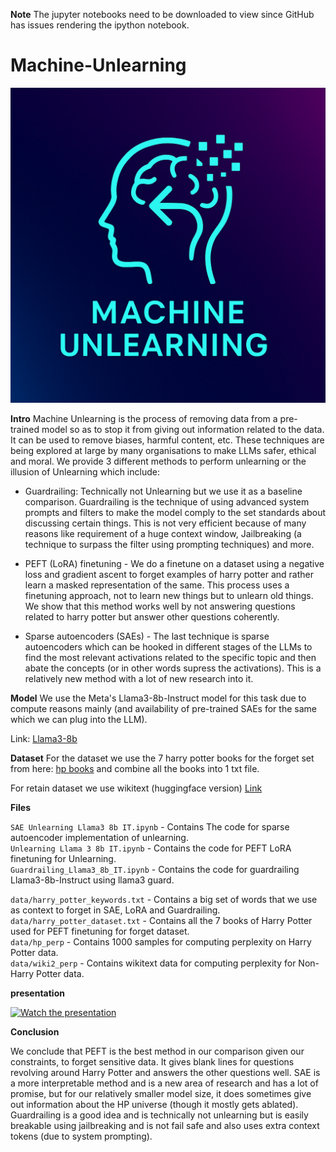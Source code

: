 **Note** The jupyter notebooks need to be downloaded to view since GitHub has issues rendering the ipython notebook. 

# Machine-Unlearning

![Logo](media/Logo.png)

**Intro**
Machine Unlearning is the process of removing data from a pre-trained model so as to stop it from giving out information related to the data. It can be used to remove biases, harmful content, etc. These techniques are being explored at large by many organisations to make LLMs safer, ethical and moral. We provide 3 different methods to perform unlearning or the illusion of Unlearning which include:

- Guardrailing: Technically not Unlearning but we use it as a baseline comparison. Guardrailing is the technique of using advanced system prompts and filters to make the model comply to the set standards about discussing certain things. This is not very efficient because of many reasons like requirement of a huge context window, Jailbreaking (a technique to surpass the filter using prompting techniques) and more.

- PEFT (LoRA) finetuning - We do a finetune on a dataset using a negative loss and gradient ascent to forget examples of harry potter and rather learn a masked representation of the same. This process uses a finetuning approach, not to learn new things but to unlearn old things. We show that this method works well by not answering questions related to harry potter but answer other questions coherently.

- Sparse autoencoders (SAEs) - The last technique is sparse autoencoders which can be hooked in different stages of the LLMs to find the most relevant activations related to the specific topic and then abate the concepts (or in other words supress the activations). This is a relatively new method with a lot of new research into it.


**Model**
We use the Meta's Llama3-8b-Instruct model for this task due to compute reasons mainly (and availability of pre-trained SAEs for the same which we can plug into the LLM).

Link: [Llama3-8b](https://huggingface.co/meta-llama/Meta-Llama-3-8B-Instruct)

**Dataset**
For the dataset we use the 7 harry potter books for the forget set from here: [hp books](https://www.kaggle.com/datasets/shubhammaindola/harry-potter-books) and combine all the books into 1 txt file.

For retain dataset we use wikitext (huggingface version) [Link](https://huggingface.co/datasets/Salesforce/wikitext/viewer/wikitext-103-v1)

**Files**

```SAE Unlearning Llama3 8b IT.ipynb``` - Contains The code for sparse autoencoder implementation of unlearning. <br>
```Unlearning Llama 3 8b IT.ipynb``` - Contains the code for PEFT LoRA finetuning for Unlearning.<br>
```Guardrailing_Llama3_8b_IT.ipynb``` - Contains the code for guardrailing Llama3-8b-Instruct using llama3 guard. <br>

```data/harry_potter_keywords.txt``` - Contains a big set of words that we use as context to forget in SAE, LoRA and Guardrailing.<br>
```data/harry_potter_dataset.txt``` - Contains all the 7 books of Harry Potter used for PEFT finetuning for forget dataset.<br>
```data/hp_perp``` - Contains 1000 samples for computing perplexity on Harry Potter data.<br>
```data/wiki2_perp``` - Contains wikitext data for computing perplexity for Non-Harry Potter data.<br>

**presentation**

[![Watch the presentation](media/vid.png)](https://youtu.be/TJTNndfGlSM)

**Conclusion**

We conclude that PEFT is the best method in our comparison given our constraints, to forget sensitive data. It gives blank lines for questions revolving around Harry Potter and answers the other questions well. SAE is a more interpretable method and is a new area of research and has a lot of promise, but for our relatively smaller model size, it does sometimes give out information about the HP universe (though it mostly gets ablated). Guardrailing is a good idea and is technically not unlearning but is easily breakable using jailbreaking and is not fail safe and also uses extra context tokens (due to system prompting).
